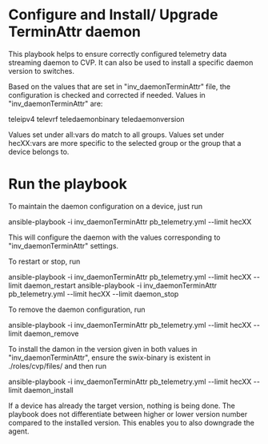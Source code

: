 # Configure and Install/ Upgrade TerminAttr daemon

This playbook helps to ensure correctly configured telemetry data streaming daemon to CVP. It can also be used to install a specific daemon version to switches.

Based on the values that are set in "inv_daemonTerminAttr" file, the configuration is checked and corrected if needed.
Values in "inv_daemonTerminAttr" are:

  teleipv4
  televrf
  teledaemonbinary
  teledaemonversion

Values set under all:vars do match to all groups. Values set under hecXX:vars are more specific to the selected group or the group that a device belongs to.

# Run the playbook

To maintain the daemon configuration on a device, just run

  ansible-playbook -i inv_daemonTerminAttr pb_telemetry.yml --limit hecXX

This will configure the daemon with the values corresponding to "inv_daemonTerminAttr" settings.

To restart or stop, run

  ansible-playbook -i inv_daemonTerminAttr pb_telemetry.yml --limit hecXX --limit daemon_restart
  ansible-playbook -i inv_daemonTerminAttr pb_telemetry.yml --limit hecXX --limit daemon_stop

To remove the daemon configuration, run

  ansible-playbook -i inv_daemonTerminAttr pb_telemetry.yml --limit hecXX --limit daemon_remove

To install the damon in the version given in both values in "inv_daemonTerminAttr", ensure the swix-binary is existent in ./roles/cvp/files/ and then run

  ansible-playbook -i inv_daemonTerminAttr pb_telemetry.yml --limit hecXX --limit daemon_install

If a device has already the target version, nothing is being done. The playbook does not differentiate between higher or lower version number compared to the installed version. This enables you to also downgrade the agent.

